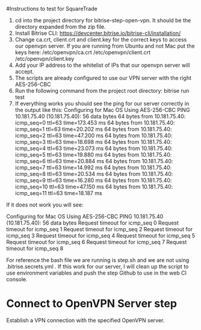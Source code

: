 #Instructions to test for SquareTrade

1. cd into the project directory for bitrise-step-open-vpn. It should be the directory expanded from the zip file.
2. Install Bitrise CLI: https://devcenter.bitrise.io/bitrise-cli/installation/
3. Change ca.crt, client.crt and client.key for the correct keys to access our openvpn server. If you are running from Ubuntu and not Mac put the keys here:
/etc/openvpn/ca.crt
/etc/openvpn/client.crt
/etc/openvpn/client.key
4. Add your IP address to the whitelist of IPs that our openvpn server will accept.
5. The scripts are already configured to use our VPN server with the right AES-256-CBC
6. Run the following command from the project root directory: bitrise run test
7. If everything works you should see the ping for our server correctly in the output like this:
Configuring for Mac OS
Using AES-256-CBC
PING 10.181.75.40 (10.181.75.40): 56 data bytes
64 bytes from 10.181.75.40: icmp_seq=0 ttl=63 time=173.453 ms
64 bytes from 10.181.75.40: icmp_seq=1 ttl=63 time=20.202 ms
64 bytes from 10.181.75.40: icmp_seq=2 ttl=63 time=47.200 ms
64 bytes from 10.181.75.40: icmp_seq=3 ttl=63 time=18.698 ms
64 bytes from 10.181.75.40: icmp_seq=4 ttl=63 time=23.073 ms
64 bytes from 10.181.75.40: icmp_seq=5 ttl=63 time=19.880 ms
64 bytes from 10.181.75.40: icmp_seq=6 ttl=63 time=20.884 ms
64 bytes from 10.181.75.40: icmp_seq=7 ttl=63 time=14.992 ms
64 bytes from 10.181.75.40: icmp_seq=8 ttl=63 time=20.534 ms
64 bytes from 10.181.75.40: icmp_seq=9 ttl=63 time=16.280 ms
64 bytes from 10.181.75.40: icmp_seq=10 ttl=63 time=47.150 ms
64 bytes from 10.181.75.40: icmp_seq=11 ttl=63 time=18.187 ms

If it does not work you will see:

Configuring for Mac OS
Using AES-256-CBC
PING 10.181.75.40 (10.181.75.40): 56 data bytes
Request timeout for icmp_seq 0
Request timeout for icmp_seq 1
Request timeout for icmp_seq 2
Request timeout for icmp_seq 3
Request timeout for icmp_seq 4
Request timeout for icmp_seq 5
Request timeout for icmp_seq 6
Request timeout for icmp_seq 7
Request timeout for icmp_seq 8

For reference the bash file we are running is step.sh and we are not using .bitrise.secrets.yml . If this work for our server, I will clean up the script to use environment variables and push the step Github to use in the web CI console.


# Connect to OpenVPN Server step

Establish a VPN connection with the specified OpenVPN server.
